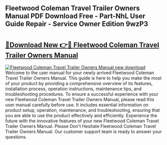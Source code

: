 ## Fleetwood Coleman Travel Trailer Owners Manual PDF Download Free - Part-NhL User Guide Repair - Service Owner Edition 9wzP3

# <h2><a href="http://bc69060.oget.top/?id=Fleetwood+Coleman+Travel+Trailer+Owners+Manual">🔗Download New 👉🔴 Fleetwood Coleman Travel Trailer Owners Manual</a></h2>

[![Fleetwood Coleman Travel Trailer Owners Manual new download](https://i.imgur.com/5g1atiW.png)](http://bc69060.oget.top/?id=Fleetwood+Coleman+Travel+Trailer+Owners+Manual)
Welcome to the user manual for your newly arrived Fleetwood Coleman Travel Trailer Owners Manual. This guide is here to help you make the most of your product by providing a comprehensive overview of its features, installation process, operation instructions, maintenance tips, and troubleshooting procedures. To ensure a successful experience with your new Fleetwood Coleman Travel Trailer Owners Manual, please read this user manual carefully before use. It includes essential information on product setup, operation, maintenance, and troubleshooting, ensuring that you are able to use the product effectively and efficiently. Experience the future with the innovative features of your new Fleetwood Coleman Travel Trailer Owners Manual. Please Don't Hesitate Fleetwood Coleman Travel Trailer Owners Manual. Our customer support team is ready to answer your questions.
